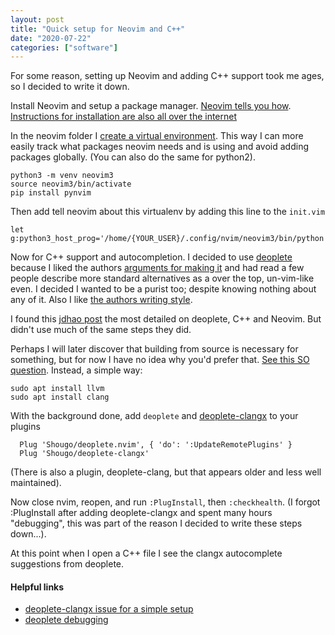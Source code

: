 ```yaml
---
layout: post
title: "Quick setup for Neovim and C++"
date: "2020-07-22"
categories: ["software"]
---
```

For some reason, setting up Neovim and adding C++ support took me ages, so I decided to write it down.

Install Neovim and setup a package manager. [Neovim tells you how](https://github.com/neovim/neovim/wiki/Installing-Neovim#ubuntu). [Instructions for installation are also all over the internet](https://medium.com/better-programming/setting-up-neovim-for-web-development-in-2020-d800de3efacd)

In the neovim folder I [create a virtual environment](https://docs.python.org/3/library/venv.html). This way I can more easily track what packages neovim needs and is using and avoid adding packages globally. (You can also do the same for python2).

    python3 -m venv neovim3
    source neovim3/bin/activate
    pip install pynvim

Then add tell neovim about this virtualenv by adding this line to the `init.vim`

    let g:python3_host_prog='/home/{YOUR_USER}/.config/nvim/neovim3/bin/python'

Now for C++ support and autocompletion. I decided to use [deoplete](https://github.com/Shougo/deoplete/) because I liked the authors [arguments for making it](https://github.com/Shougo/deoplete.nvim/blob/master/doc/deoplete.txt#L1990) and had read a few people describe more standard alternatives as a over the top, un-vim-like even. I decided I wanted to be a purist too; despite knowing nothing about any of it. Also I like [the authors writing style](https://github.com/Shougo/deoplete.nvim/blob/master/doc/deoplete.txt#L1973).

I found this [jdhao post](https://jdhao.github.io/2020/04/19/nvim_cpp_and_c_completion/) the most detailed on deoplete, C++ and Neovim. But didn't use much of the same steps they did.

Perhaps I will later discover that building from source is necessary for something, but for now I have no idea why you'd prefer that. [See this SO question](https://stackoverflow.com/a/33573422/6859185). Instead, a simple way:

    sudo apt install llvm
    sudo apt install clang

With the background done, add `deoplete` and [deoplete-clangx](https://github.com/Shougo/deoplete-clangx) to your plugins

      Plug 'Shougo/deoplete.nvim', { 'do': ':UpdateRemotePlugins' }
      Plug 'Shougo/deoplete-clangx'

(There is also a plugin, deoplete-clang, but that appears older and less well maintained).

Now close nvim, reopen, and run `:PlugInstall`, then `:checkhealth`. (I forgot :PlugInstall after adding deoplete-clangx and spent many hours "debugging", this was part of the reason I decided to write these steps down...).

At this point when I open a C++ file I see the clangx autocomplete suggestions from deoplete. 

#### Helpful links
- [deoplete-clangx issue for a simple setup](https://github.com/Shougo/deoplete-clangx/issues/8)
- [deoplete debugging](https://github.com/Shougo/deoplete.nvim/blob/master/doc/deoplete.txt#L1543)
